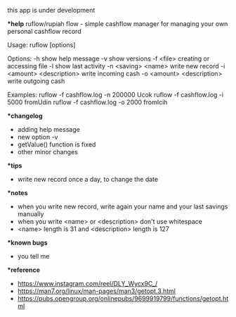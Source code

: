 this app is under development

**\*help**
ruflow/rupiah flow - simple cashflow manager for managing your own personal cashflow record

Usage:
  ruflow [options]

Options:
  -h                             show help message
  -v                             show versions
  -f \<file\>                      creating or accessing file
    -l                             show last activity
    -n \<saving\> \<name\>             write new record
    -i \<amount\> \<description\>      write incoming cash
    -o \<amount\> \<description\>      write outgoing cash

Examples:
  ruflow -f cashflow.log -n 200000 Ucok
  ruflow -f cashflow.log -i 5000 fromUdin
  ruflow -f cashflow.log -o 2000 fromIcih


**\*changelog**
- adding help message
- new option -v
- getValue() function is fixed
- other minor changes


**\*tips**
- write new record once a day, to change the date


**\*notes**
- when you write new record, write again your name and your last savings manually
- when you write \<name\> or \<description\> don't use whitespace
- \<name\> length is 31 and \<description\> length is 127


**\*known bugs**
- you tell me


**\*reference**
- https://www.instagram.com/reel/DLY_Wycx9C_/
- https://man7.org/linux/man-pages/man3/getopt.3.html
- https://pubs.opengroup.org/onlinepubs/9699919799/functions/getopt.html

